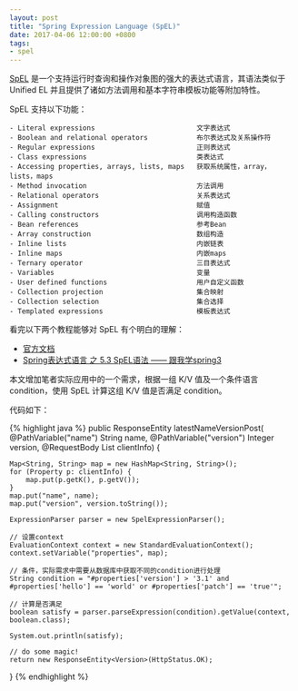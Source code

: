 ```yaml
---
layout: post
title: "Spring Expression Language (SpEL)"
date: 2017-04-06 12:00:00 +0800
tags:
- spel
---
```


[SpEL][spel] 是一个支持运行时查询和操作对象图的强大的表达式语言，其语法类似于 Unified EL 并且提供了诸如方法调用和基本字符串模板功能等附加特性。

SpEL 支持以下功能：

    - Literal expressions                         文字表达式
    - Boolean and relational operators            布尔表达式及关系操作符
    - Regular expressions                         正则表达式
    - Class expressions                           类表达式
    - Accessing properties, arrays, lists, maps   获取系统属性，array，lists，maps
    - Method invocation                           方法调用
    - Relational operators                        关系表达式
    - Assignment                                  赋值
    - Calling constructors                        调用构造函数
    - Bean references                             参考Bean
    - Array construction                          数组构造
    - Inline lists                                内嵌链表
    - Inline maps                                 内嵌maps
    - Ternary operator                            三目表达式
    - Variables                                   变量
    - User defined functions                      用户自定义函数
    - Collection projection                       集合映射
    - Collection selection                        集合选择
    - Templated expressions                       模板表达式

看完以下两个教程能够对 SpEL 有个明白的理解：

- [官方文档][spel]
- [Spring表达式语言 之 5.3 SpEL语法 —— 跟我学spring3][ref1]

本文增加笔者实际应用中的一个需求，根据一组 K/V 值及一个条件语言 condition，使用 SpEL 计算这组 K/V 值是否满足 condition。

代码如下：

{% highlight java %}
public ResponseEntity<Version> latestNameVersionPost(
    @PathVariable("name") String name,
    @PathVariable("version") Integer version,
    @RequestBody List<Property> clientInfo) {

    Map<String, String> map = new HashMap<String, String>();
    for (Property p: clientInfo) {
        map.put(p.getK(), p.getV());
    }
    map.put("name", name);
    map.put("version", version.toString());

    ExpressionParser parser = new SpelExpressionParser();
    
    // 设置context
    EvaluationContext context = new StandardEvaluationContext();
    context.setVariable("properties", map);

    // 条件，实际需求中需要从数据库中获取不同的condition进行处理
    String condition = "#properties['version'] > '3.1' and #properties['hello'] == 'world' or #properties['patch'] == 'true'";
    
    // 计算是否满足
    boolean satisfy = parser.parseExpression(condition).getValue(context, boolean.class);

    System.out.println(satisfy);

    // do some magic!
    return new ResponseEntity<Version>(HttpStatus.OK);
}
{% endhighlight %}

[spel]: https://docs.spring.io/spring/docs/current/spring-framework-reference/html/expressions.html
[ref1]: http://sishuok.com/forum/blogPost/list/2463.html
